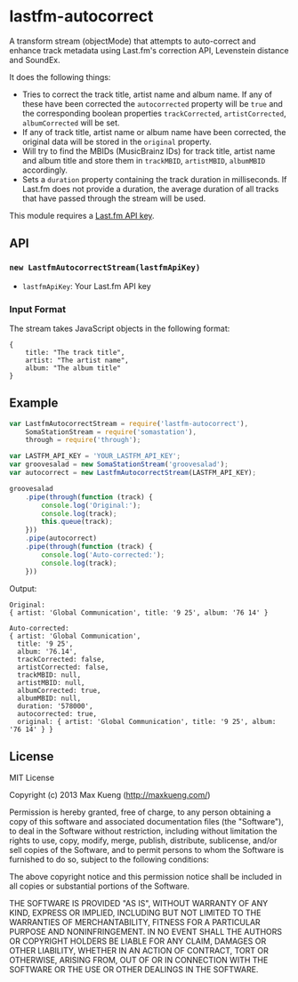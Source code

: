 lastfm-autocorrect
==================

A transform stream (objectMode) that attempts to auto-correct and
enhance track metadata using Last.fm's correction API, Levenstein
distance and SoundEx.

It does the following things:

 - Tries to correct the track title, artist name and album name. If any
   of these have been corrected the `autocorrected` property will be
   `true` and the corresponding boolean properties `trackCorrected`,
   `artistCorrected`, `albumCorrected` will be set.
 - If any of track title, artist name or album name have been corrected,
   the original data will be stored in the `original` property.
 - Will try to find the MBIDs (MusicBrainz IDs) for track title, artist
   name and album title and store them in `trackMBID`, `artistMBID`,
   `albumMBID` accordingly.
 - Sets a `duration` property containing the track duration in
   milliseconds. If Last.fm does not provide a duration, the average
   duration of all tracks that have passed through the stream will be
   used.

This module requires a [Last.fm API key](http://www.last.fm/api/account/create). 

## API

### `new LastfmAutocorrectStream(lastfmApiKey)`

 - `lastfmApiKey`: Your Last.fm API key

### Input Format

The stream takes JavaScript objects in the following format:

```
{
    title: "The track title",
    artist: "The artist name",
    album: "The album title"
}
```

## Example

```javascript
var LastfmAutocorrectStream = require('lastfm-autocorrect'),
    SomaStationStream = require('somastation'),
    through = require('through');

var LASTFM_API_KEY = 'YOUR_LASTFM_API_KEY';
var groovesalad = new SomaStationStream('groovesalad');
var autocorrect = new LastfmAutocorrectStream(LASTFM_API_KEY);

groovesalad
    .pipe(through(function (track) {
        console.log('Original:');
        console.log(track);
        this.queue(track);
    }))
    .pipe(autocorrect)
    .pipe(through(function (track) {
        console.log('Auto-corrected:');
        console.log(track);
    }))
```

Output:

```
Original:
{ artist: 'Global Communication', title: '9 25', album: '76 14' }

Auto-corrected:
{ artist: 'Global Communication',
  title: '9 25',
  album: '76.14',
  trackCorrected: false,
  artistCorrected: false,
  trackMBID: null,
  artistMBID: null,
  albumCorrected: true,
  albumMBID: null,
  duration: '578000',
  autocorrected: true,
  original: { artist: 'Global Communication', title: '9 25', album: '76 14' } }
```

## License

MIT License

Copyright (c) 2013 Max Kueng (http://maxkueng.com/)
 
Permission is hereby granted, free of charge, to any person obtaining
a copy of this software and associated documentation files (the
"Software"), to deal in the Software without restriction, including
without limitation the rights to use, copy, modify, merge, publish,
distribute, sublicense, and/or sell copies of the Software, and to
permit persons to whom the Software is furnished to do so, subject to
the following conditions:
 
The above copyright notice and this permission notice shall be
included in all copies or substantial portions of the Software.
 
THE SOFTWARE IS PROVIDED "AS IS", WITHOUT WARRANTY OF ANY KIND,
EXPRESS OR IMPLIED, INCLUDING BUT NOT LIMITED TO THE WARRANTIES OF
MERCHANTABILITY, FITNESS FOR A PARTICULAR PURPOSE AND
NONINFRINGEMENT. IN NO EVENT SHALL THE AUTHORS OR COPYRIGHT HOLDERS BE
LIABLE FOR ANY CLAIM, DAMAGES OR OTHER LIABILITY, WHETHER IN AN ACTION
OF CONTRACT, TORT OR OTHERWISE, ARISING FROM, OUT OF OR IN CONNECTION
WITH THE SOFTWARE OR THE USE OR OTHER DEALINGS IN THE SOFTWARE.
